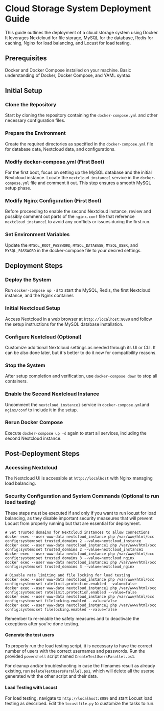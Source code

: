 # Cloud Storage System Deployment Guide

This guide outlines the deployment of a cloud storage system using Docker. It leverages Nextcloud for file storage, MySQL for the database, Redis for caching, Nginx for load balancing, and Locust for load testing.

## Prerequisites

Docker and Docker Compose installed on your machine.
Basic understanding of Docker, Docker Compose, and YAML syntax.

## Initial Setup

### Clone the Repository

Start by cloning the repository containing the `docker-compose.yml` and other necessary configuration files.

### Prepare the Environment

Create the required directories as specified in the `docker-compose.yml` file for database data, Nextcloud data, and configurations.

### Modify docker-compose.yml (First Boot)

For the first boot, focus on setting up the MySQL database and the initial Nextcloud instance. Locate the `nextcloud_instance1` service in the `docker-compose.yml` file and comment it out. This step ensures a smooth MySQL setup phase.

### Modify Nginx Configuration (First Boot)

Before proceeding to enable the second Nextcloud instance, review and possibly comment out parts of the `nginx.conf` file that reference `nextcloud_instance1` to avoid any conflicts or issues during the first run.

### Set Environment Variables

Update the `MYSQL_ROOT_PASSWORD`, `MYSQL_DATABASE`, `MYSQL_USER`, and `MYSQL_PASSWORD` in the docker-compose file to your desired settings.

## Deployment Steps

### Deploy the System

Run `docker-compose up -d` to start the MySQL, Redis, the first Nextcloud instance, and the Nginx container.

### Initial Nextcloud Setup

Access Nextcloud in a web browser at `http://localhost:8080` and follow the setup instructions for the MySQL database installation.  

### Configure Nextcloud (Optional)

Customize additional Nextcloud settings as needed through its UI or CLI. It can be also done later, but it`s better to do it now for compatibility reasons.

### Stop the System

After setup completion and verification, use `docker-compose down` to stop all containers.

### Enable the Second Nextcloud Instance

Uncomment the `nextcloud_instance1` service in `docker-compose.yml`and `nginx/conf` to include it in the setup.

### Rerun Docker Compose

Execute `docker-compose up -d` again to start all services, including the second Nextcloud instance.

## Post-Deployment Steps

### Accessing Nextcloud

The Nextcloud UI is accessible at `http://localhost` with Nginx managing load balancing. 

### Security Configuration and System Commands (Optional to run load testing)

These steps must be executed if and only if you want to run locust for load balancing, as they disable important security measeures that will prevent Locust from properly running but that are essential for deployment.

```shell
# Set trusted domains for Nextcloud instances to allow connections
docker exec --user www-data nextcloud_instance php /var/www/html/occ config:system:set trusted_domains 2 --value=nextcloud_instance
docker exec --user www-data nextcloud_instance1 php /var/www/html/occ config:system:set trusted_domains 2 --value=nextcloud_instance1
docker exec --user www-data nextcloud_instance php /var/www/html/occ config:system:set trusted_domains 3 --value=nextcloud_nginx
docker exec --user www-data nextcloud_instance1 php /var/www/html/occ config:system:set trusted_domains 3 --value=nextcloud_nginx

# Disable rate limiting and file locking for load testing
docker exec --user www-data nextcloud_instance php /var/www/html/occ config:system:set ratelimit.protection.enabled --value=false
docker exec --user www-data nextcloud_instance1 php /var/www/html/occ config:system:set ratelimit.protection.enabled --value=false
docker exec --user www-data nextcloud_instance php /var/www/html/occ config:system:set filelocking.enabled --value=false
docker exec --user www-data nextcloud_instance1 php /var/www/html/occ config:system:set filelocking.enabled --value=false
```

Remember to re-enable the safety measures and to deactivate the exceptions after you're done testing.

#### Generate the test users

To properly run the load testing script, it is necessary to have the correct number of users with the correct usernames and passwords. Run the provided `powershell` script named `CreateTestUsersParallel.ps1`.  

For cleanup and/or troubleshooting in case the filenames result as already existing, run `DeleteTestUsersParallel.ps1`, which will delete all the userse generated with the other script and their data.  

#### Load Testing with Locust

For load testing, navigate to `http://localhost:8089` and start Locust load testing as described. Edit the `locustfile.py` to customize the tasks to run.
